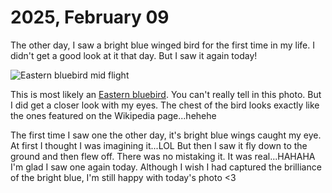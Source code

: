 # 2025, February 09

The other day, I saw a bright blue winged bird for the first time in my life. I didn't get a good look at it that day. But I saw it again today!

![Eastern bluebird mid flight](/photos/photo-a-day/2025/02/media/IMG_5928.jpeg)

This is most likely an [Eastern bluebird](https://en.wikipedia.org/wiki/Eastern_bluebird). You can't really tell in this photo. But I did get a closer look with my eyes. The chest of the bird looks exactly like the ones featured on the Wikipedia page...hehehe

The first time I saw one the other day, it's bright blue wings caught my eye. At first I thought I was imagining it...LOL But then I saw it fly down to the ground and then flew off. There was no mistaking it. It was real...HAHAHA I'm glad I saw one again today. Although I wish I had captured the brilliance of the bright blue, I'm still happy with today's photo <3
